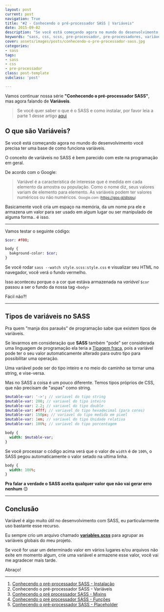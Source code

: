 ```yaml
---
layout: post
current: post
navigation: True
title: "#2 - Conhecendo o pré-processador SASS | Variáveis"
date: 2015-09-02
description: "Se você está começando agora no mundo do desenvolvimento você precisa ter uma base de como funciona variáveis."
keywords: "sass, css, scss, pre-processador, pre-processadores, variáveis"
cover: assets/images/posts/conhecendo-o-pre-processador-sass.jpg
categories:
- sass
tags:
- sass
- css
- pre-processador
class: post-template
subclass: 'post'

---
```


Vamos continuar nossa série **"Conhecendo o pré-processador SASS"**, mas agora falando de **Variáveis**.

> Se você quer saber o que é o SASS e como instalar, por favor leia a parte 1 desse artigo <a href="/conhecendo-o-pre-processador-sass-parte-1/">aqui</a>


## O que são Variáveis?

Se você está começando agora no mundo do desenvolvimento você precisa ter uma base de como funciona variáveis.

O conceito de variáveis no SASS é bem parecido com este na programação em geral.

De acordo com o Google:

> Variável é a característica de interesse que é medida em cada elemento da amostra ou população. Como o nome diz, seus valores variam de elemento para elemento. As variáveis podem ter valores numéricos ou não numéricos.
  > <small>Google.com (<a href="https://goo.gl/dlslou">https://goo.gl/dlslou</a>)</small>

Basicamente você cria um espaço na memória, da um nome pra ele e armazena um valor para ser usado em algum lugar ou ser manipulado de alguma forma.. é isso.

***

Vamos testar o seguinte código:

```sass
$cor: #f00;

body {
  bakground-color: $cor;
}
```

Se você rodar `sass --watch style.scss:style.css` e visualizar seu HTML no navegador, você verá o fundo vermelho.

Isso aconteceu porque o a cor que estáva armazenada na *variável* `$cor` passou a ser o fundo da nossa tag `<body>`

Fácil não?!

***

## Tipos de variáveis no SASS

Pra quem "manja dos parauês" de programação sabe que existem tipos de variáveis.

Se levarmos em consideração que **SASS** também "pode" ser considerada uma linguagem de programação ela teria a [Tipagem fraca](https://pt.wikipedia.org/wiki/Tipo_de_dado), pois a variável pode ter o seu valor automaticamente alterado para outro tipo para possibilitar uma operação.

Uma variável pode ser do tipo inteiro e no meio do caminho se tornar uma string, e vise-versa.

Mas no SASS a coisa é um pouco diferente. Temos tipos próprios de CSS, que não precisam de "aspas" como string.

```sass
$mutable-var: '->'; // variavel do tipo string
$mutable-var: 200; // variavel do tipo inteiro
$mutable-var: 2.2; // variavel do tipo double
$mutable-var: #fff; // variavel do tipo hexadecimal (para cores)
$mutable-var: 150px; // variavel do tipo medida em pixel
$mutable-var: 1em; // variavel do tipo Unidade relativa
$mutable-var: 100%; // variavel do tipo porcentagem

body {
  width: $mutable-var;
}
```

Se você processar o código acima verá que o valor de `width` é de `100%`, o SASS pegou automaticamente o valor setado na ultima linha.

```sass
body {
  width: 100%;
}
```

**Pra falar a verdade o SASS aceita qualquer valor que não vai gerar erro nenhum** 😊

***

## Conclusão

Variável é algo muito útil no desenvolvimento com SASS, eu particularmente uso bastante esse recurso.

Eu sempre crio um arquivo chamado **[variables.scss](https://github.com/nandomoreirame/nandomoreira.me/blob/source/src/sass/settings/_variables.scss)** para agrupar as variáveis globais do meu projeto.

Se você for usar um determinado valor em vários lugares e/ou arquivos não exite em momento algum, crie uma variável e armazene esse valor, você vai me agradecer mais tarde.

Abraço!

***

1. [Conhecendo o pré-processador SASS - Instalação](/conhecendo-o-pre-processador-sass-parte-1)
2. Conhecendo o pré-processador SASS - Variáveis
3. [Conhecendo o pré processador SASS - Mixins](/sass-parte-3-mixins)
4. [Conhecendo o pré processador SASS - Funções](/sass-parte-4-funcoes)
5. [Conhecendo o pré-processador SASS - Placeholder](/sass-parte-5-placeholder)

